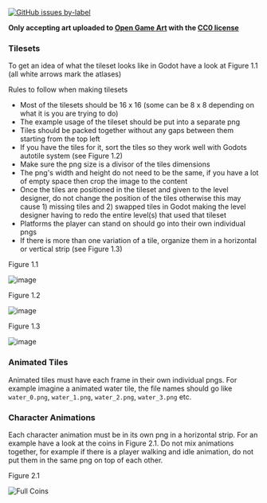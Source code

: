 [![GitHub issues by-label](https://img.shields.io/github/issues/Valks-Games/sankari/art?color=black)](https://github.com/Valks-Games/sankari/issues?q=is%3Aissue+is%3Aopen+label%3Aart)  

**Only accepting art uploaded to [Open Game Art](https://opengameart.org/) with the [CC0 license](https://creativecommons.org/publicdomain/zero/1.0/)**

### Tilesets
To get an idea of what the tileset looks like in Godot have a look at Figure 1.1 (all white arrows mark the atlases)

Rules to follow when making tilesets
- Most of the tilesets should be 16 x 16 (some can be 8 x 8 depending on what it is you are trying to do)
- The example usage of the tileset should be put into a separate png
- Tiles should be packed together without any gaps between them starting from the top left
- If you have the tiles for it, sort the tiles so they work well with Godots autotile system (see Figure 1.2)
- Make sure the png size is a divisor of the tiles dimensions
- The png's width and height do not need to be the same, if you have a lot of empty space then crop the image to the content
- Once the tiles are positioned in the tileset and given to the level designer, do not change the position of the tiles otherwise this may cause 1) missing tiles and 2) swapped tiles in Godot making the level designer having to redo the entire level(s) that used that tileset
- Platforms the player can stand on should go into their own individual pngs
- If there is more than one variation of a tile, organize them in a horizontal or vertical strip (see Figure 1.3)

Figure 1.1 

![image](https://user-images.githubusercontent.com/6277739/187090505-7ee668d1-867a-4d07-9533-3f15e6880b75.png)

Figure 1.2

![image](https://user-images.githubusercontent.com/6277739/187090289-5462265f-fa7c-49e4-8238-6a1539af3c07.png)

Figure 1.3

![image](https://user-images.githubusercontent.com/6277739/187090161-712dee94-bed2-4ad6-a60e-dab32734dcd3.png)

### Animated Tiles
Animated tiles must have each frame in their own individual pngs. For example imagine a animated water tile, the file names should go like `water_0.png`, `water_1.png`, `water_2.png`, `water_3.png` etc.

### Character Animations
Each character animation must be in its own png in a horizontal strip. For an example have a look at the coins in Figure 2.1. Do not mix animations together, for example if there is a player walking and idle animation, do not put them in the same png on top of each other.

Figure 2.1

![Full Coins](https://user-images.githubusercontent.com/6277739/187054154-977638e4-4844-4df0-851a-f2c0b0b5f960.png)
